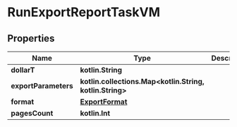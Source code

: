 
# RunExportReportTaskVM

## Properties
Name | Type | Description | Notes
------------ | ------------- | ------------- | -------------
**dollarT** | **kotlin.String** |  | 
**exportParameters** | **kotlin.collections.Map&lt;kotlin.String, kotlin.String&gt;** |  |  [optional]
**format** | [**ExportFormat**](ExportFormat.md) |  |  [optional]
**pagesCount** | **kotlin.Int** |  |  [optional]



